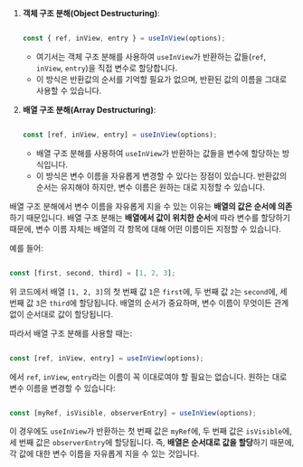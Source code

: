 

1. **객체 구조 분해(Object Destructuring)**:
    
    ```jsx

    const { ref, inView, entry } = useInView(options);
    
    ```
    
    - 여기서는 객체 구조 분해를 사용하여 `useInView`가 반환하는 값들(`ref`, `inView`, `entry`)을 직접 변수로 할당합니다.
    - 이 방식은 반환값의 순서를 기억할 필요가 없으며, 반환된 값의 이름을 그대로 사용할 수 있습니다.
2. **배열 구조 분해(Array Destructuring)**:
    
    ```jsx

    const [ref, inView, entry] = useInView(options);
    
    ```
    
    - 배열 구조 분해를 사용하여 `useInView`가 반환하는 값들을 변수에 할당하는 방식입니다.
    - 이 방식은 변수 이름을 자유롭게 변경할 수 있다는 장점이 있습니다. 반환값의 순서는 유지해야 하지만, 변수 이름은 원하는 대로 지정할 수 있습니다.

배열 구조 분해에서 변수 이름을 자유롭게 지을 수 있는 이유는 **배열의 값은 순서에 의존**하기 때문입니다. 배열 구조 분해는 **배열에서 값이 위치한 순서**에 따라 변수를 할당하기 때문에, 변수 이름 자체는 배열의 각 항목에 대해 어떤 이름이든 지정할 수 있습니다.

예를 들어:

```jsx

const [first, second, third] = [1, 2, 3];

```

위 코드에서 배열 `[1, 2, 3]`의 첫 번째 값 `1`은 `first`에, 두 번째 값 `2`는 `second`에, 세 번째 값 `3`은 `third`에 할당됩니다. 배열의 순서가 중요하며, 변수 이름이 무엇이든 관계없이 순서대로 값이 할당됩니다.

따라서 배열 구조 분해를 사용할 때는:

```jsx

const [ref, inView, entry] = useInView(options);

```

에서 `ref`, `inView`, `entry`라는 이름이 꼭 이대로여야 할 필요는 없습니다. 원하는 대로 변수 이름을 변경할 수 있습니다:

```jsx

const [myRef, isVisible, observerEntry] = useInView(options);

```

이 경우에도 `useInView`가 반환하는 첫 번째 값은 `myRef`에, 두 번째 값은 `isVisible`에, 세 번째 값은 `observerEntry`에 할당됩니다. 즉, **배열은 순서대로 값을 할당**하기 때문에, 각 값에 대한 변수 이름을 자유롭게 지을 수 있는 것입니다.
